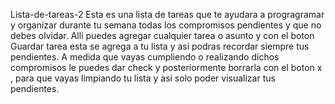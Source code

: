 Lista-de-tareas-2
Esta es una lista de tareas que te ayudara a progragramar y organizar durante tu semana todas los compromisos pendientes y que no debes olvidar.
Alli puedes agregar cualquier tarea o asunto y con el boton Guardar tarea esta se agrega a tu lista y asi podras recordar siempre tus pendientes.
A medida que vayas cumpliendo o realizando dichos compromisos le puedes dar check y posteriormente borrarla con el boton x , para que vayas limpiando
tu lista y asi solo poder visualizar tus pendientes.
